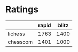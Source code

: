 # Ratings

|          | rapid | blitz |
|----------|-------|-------|
| lichess  | 1763 | 1400 |
| chesscom | 1401 | 1000 |
